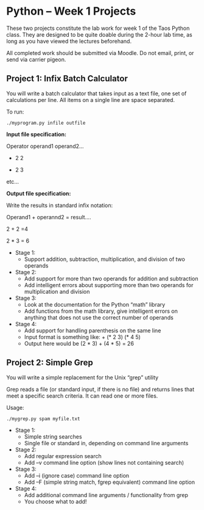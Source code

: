 # Python – Week 1 Projects

These two projects constitute the lab work for week 1 of the Taos Python class. They are designed to be  quite doable during the 2-hour lab time, as long as you have viewed the lectures beforehand.

All completed work should be submitted via Moodle. Do not email, print, or send via carrier pigeon.

## Project 1: Infix Batch Calculator

You will write a batch calculator that takes input as a text file, one set of calculations per line. All items on a single line are space separated.

To run: 

    ./myprogram.py infile outfile

**Input file specification:**

Operator operand1 operand2…

+ 2 2

* 2 3

etc…

**Output file specification:**

Write the results in standard infix notation:

Operand1 + operannd2 = result….

2 + 2 =4

2 * 3 = 6

* Stage 1:
  * Support addition, subtraction, multiplication, and division of two operands
* Stage 2:
  * Add support for more than two operands for addition and subtraction
  * Add intelligent errors about supporting more than two operands for multiplication and division
* Stage 3:
  * Look at the documentation for the Python “math” library
  * Add functions from the math library, give intelligent errors on anything that does not use the correct number of operands
* Stage 4:
  * Add support for handling parenthesis on the same line
  * Input format is something like: + (* 2 3) (* 4 5)
  * Output here would be (2 * 3) + (4 * 5) = 26

## Project 2: Simple Grep

You will write a simple replacement for the Unix “grep” utility

Grep reads a file (or standard input, if there is no file) and returns lines that meet a specific search criteria. It can read one or more files.

Usage: 

    ./mygrep.py spam myfile.txt

* Stage 1:
  * Simple string searches
  * Single file or standard in, depending on command line arguments
* Stage 2:
  * Add regular expression search
  * Add –v command line option (show lines not containing search)
* Stage 3:
  * Add –i (ignore case) command line option
  * Add –F (simple string match, fgrep equivalent) command line option
* Stage 4:
  * Add additional command line arguments / functionality from grep
  * You choose what to add!
